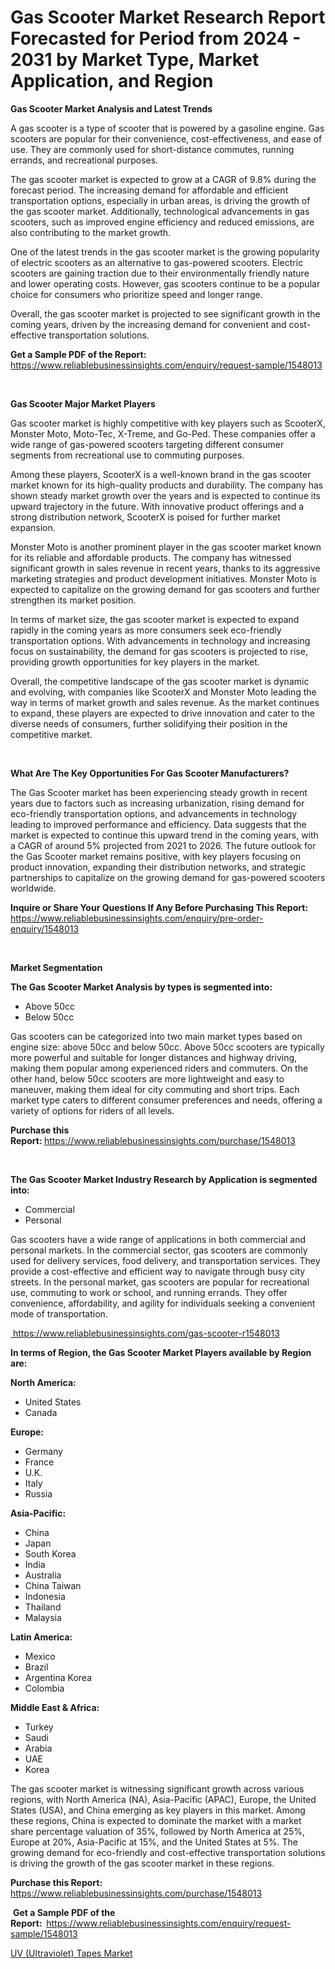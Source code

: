 <p><h1>Gas Scooter Market Research Report Forecasted for Period from 2024 -  2031 by Market Type, Market Application, and Region</h1></p><p><strong>Gas Scooter Market Analysis and Latest Trends</strong></p>
<p><p>A gas scooter is a type of scooter that is powered by a gasoline engine. Gas scooters are popular for their convenience, cost-effectiveness, and ease of use. They are commonly used for short-distance commutes, running errands, and recreational purposes.</p><p>The gas scooter market is expected to grow at a CAGR of 9.8% during the forecast period. The increasing demand for affordable and efficient transportation options, especially in urban areas, is driving the growth of the gas scooter market. Additionally, technological advancements in gas scooters, such as improved engine efficiency and reduced emissions, are also contributing to the market growth.</p><p>One of the latest trends in the gas scooter market is the growing popularity of electric scooters as an alternative to gas-powered scooters. Electric scooters are gaining traction due to their environmentally friendly nature and lower operating costs. However, gas scooters continue to be a popular choice for consumers who prioritize speed and longer range.</p><p>Overall, the gas scooter market is projected to see significant growth in the coming years, driven by the increasing demand for convenient and cost-effective transportation solutions.</p></p>
<p><strong>Get a Sample PDF of the Report:&nbsp;</strong> <a href="https://www.reliablebusinessinsights.com/enquiry/request-sample/1548013">https://www.reliablebusinessinsights.com/enquiry/request-sample/1548013</a></p>
<p>&nbsp;</p>
<p><strong>Gas Scooter Major Market Players</strong></p>
<p><p>Gas scooter market is highly competitive with key players such as ScooterX, Monster Moto, Moto-Tec, X-Treme, and Go-Ped. These companies offer a wide range of gas-powered scooters targeting different consumer segments from recreational use to commuting purposes.</p><p>Among these players, ScooterX is a well-known brand in the gas scooter market known for its high-quality products and durability. The company has shown steady market growth over the years and is expected to continue its upward trajectory in the future. With innovative product offerings and a strong distribution network, ScooterX is poised for further market expansion.</p><p>Monster Moto is another prominent player in the gas scooter market known for its reliable and affordable products. The company has witnessed significant growth in sales revenue in recent years, thanks to its aggressive marketing strategies and product development initiatives. Monster Moto is expected to capitalize on the growing demand for gas scooters and further strengthen its market position.</p><p>In terms of market size, the gas scooter market is expected to expand rapidly in the coming years as more consumers seek eco-friendly transportation options. With advancements in technology and increasing focus on sustainability, the demand for gas scooters is projected to rise, providing growth opportunities for key players in the market.</p><p>Overall, the competitive landscape of the gas scooter market is dynamic and evolving, with companies like ScooterX and Monster Moto leading the way in terms of market growth and sales revenue. As the market continues to expand, these players are expected to drive innovation and cater to the diverse needs of consumers, further solidifying their position in the competitive market.</p></p>
<p>&nbsp;</p>
<p><strong>What Are The Key Opportunities For Gas Scooter Manufacturers?</strong></p>
<p><p>The Gas Scooter market has been experiencing steady growth in recent years due to factors such as increasing urbanization, rising demand for eco-friendly transportation options, and advancements in technology leading to improved performance and efficiency. Data suggests that the market is expected to continue this upward trend in the coming years, with a CAGR of around 5% projected from 2021 to 2026. The future outlook for the Gas Scooter market remains positive, with key players focusing on product innovation, expanding their distribution networks, and strategic partnerships to capitalize on the growing demand for gas-powered scooters worldwide.</p></p>
<p><strong>Inquire or Share Your Questions If Any Before Purchasing This Report:</strong> <a href="https://www.reliablebusinessinsights.com/enquiry/pre-order-enquiry/1548013">https://www.reliablebusinessinsights.com/enquiry/pre-order-enquiry/1548013</a></p>
<p>&nbsp;</p>
<p><strong>Market Segmentation</strong></p>
<p><strong>The Gas Scooter Market Analysis by types is segmented into:</strong></p>
<p><ul><li>Above 50cc</li><li>Below 50cc</li></ul></p>
<p><p>Gas scooters can be categorized into two main market types based on engine size: above 50cc and below 50cc. Above 50cc scooters are typically more powerful and suitable for longer distances and highway driving, making them popular among experienced riders and commuters. On the other hand, below 50cc scooters are more lightweight and easy to maneuver, making them ideal for city commuting and short trips. Each market type caters to different consumer preferences and needs, offering a variety of options for riders of all levels.</p></p>
<p><strong>Purchase this Report:&nbsp;</strong><a href="https://www.reliablebusinessinsights.com/purchase/1548013">https://www.reliablebusinessinsights.com/purchase/1548013</a></p>
<p>&nbsp;</p>
<p><strong>The Gas Scooter Market Industry Research by Application is segmented into:</strong></p>
<p><ul><li>Commercial</li><li>Personal</li></ul></p>
<p><p>Gas scooters have a wide range of applications in both commercial and personal markets. In the commercial sector, gas scooters are commonly used for delivery services, food delivery, and transportation services. They provide a cost-effective and efficient way to navigate through busy city streets. In the personal market, gas scooters are popular for recreational use, commuting to work or school, and running errands. They offer convenience, affordability, and agility for individuals seeking a convenient mode of transportation.</p></p>
<p><a href="https://www.reliablebusinessinsights.com/gas-scooter-r1548013">&nbsp;https://www.reliablebusinessinsights.com/gas-scooter-r1548013</a></p>
<p><strong>In terms of Region, the Gas Scooter Market Players available by Region are:</strong></p>
<p>
    <p> <strong> North America: </strong>
        <ul>
            <li>United States</li>
            <li>Canada</li>
        </ul>
        </p> 
    <p> <strong> Europe: </strong>
        <ul>
            <li>Germany</li>
            <li>France</li>
            <li>U.K.</li>
            <li>Italy</li>
            <li>Russia</li>
        </ul>
        </p> 
    <p> <strong> Asia-Pacific: </strong>
        <ul>
            <li>China</li>
            <li>Japan</li>
            <li>South Korea</li>
            <li>India</li>
            <li>Australia</li>
            <li>China Taiwan</li>
            <li>Indonesia</li>
            <li>Thailand</li>
            <li>Malaysia</li>
        </ul>
        </p> 
    <p> <strong> Latin America: </strong>
        <ul>
            <li>Mexico</li>
            <li>Brazil</li>
            <li>Argentina Korea</li>
            <li>Colombia</li>
        </ul>
        </p> 
    <p> <strong> Middle East & Africa: </strong>
        <ul>
            <li>Turkey</li>
            <li>Saudi</li>
            <li>Arabia</li>
            <li>UAE</li>
            <li>Korea</li>
        </ul>
    </p>
    </p>
<p><p>The gas scooter market is witnessing significant growth across various regions, with North America (NA), Asia-Pacific (APAC), Europe, the United States (USA), and China emerging as key players in this market. Among these regions, China is expected to dominate the market with a market share percentage valuation of 35%, followed by North America at 25%, Europe at 20%, Asia-Pacific at 15%, and the United States at 5%. The growing demand for eco-friendly and cost-effective transportation solutions is driving the growth of the gas scooter market in these regions.</p></p>
<p><strong>Purchase this Report: </strong><a href="https://www.reliablebusinessinsights.com/purchase/1548013">https://www.reliablebusinessinsights.com/purchase/1548013</a></p>
<p>&nbsp;<strong>Get a Sample PDF of the Report:&nbsp;&nbsp;</strong><a href="https://www.reliablebusinessinsights.com/enquiry/request-sample/1548013">https://www.reliablebusinessinsights.com/enquiry/request-sample/1548013</a></p>
<p><strong></strong></p>
<p><p><a href="https://github.com/hrhzhypq19/Market-Research-Report-List-1/blob/main/uv-ultraviolet-tapes-market.md">UV (Ultraviolet) Tapes Market</a></p></p>